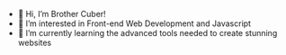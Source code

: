 - 👋 Hi, I’m Brother Cuber!
- 👀 I’m interested in Front-end Web Development and Javascript
- 🌱 I’m currently learning the advanced tools needed to create stunning websites

<!---
BrotherCuber/BrotherCuber is a ✨ special ✨ repository because its `README.md` (this file) appears on your GitHub profile.
You can click the Preview link to take a look at your changes.
--->
